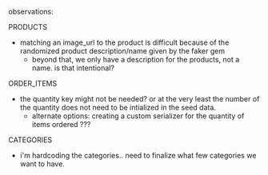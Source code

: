 observations: 

PRODUCTS
- matching an image_url to the product is difficult because of the randomized product description/name given by the faker gem
    - beyond that, we only have a description for the products, not a name. is that intentional? 

ORDER_ITEMS
- the quantity key might not be needed? or at the very least the number of the quantity does not need to be intialized in the seed data. 
    -  alternate options: creating a custom serializer for the quantity of items ordered ???

CATEGORIES
- i'm hardcoding the categories.. need to finalize what few categories we want to have. 
